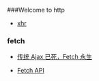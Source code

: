 ###Welcome to http

- [xhr](http://javascript.ruanyifeng.com/bom/ajax.html)


### fetch

- [传统 Ajax 已死，Fetch 永生](https://github.com/camsong/blog/issues/2)

- [Fetch API](https://developer.mozilla.org/zh-CN/docs/Web/API/Fetch_API/Using_Fetch)
